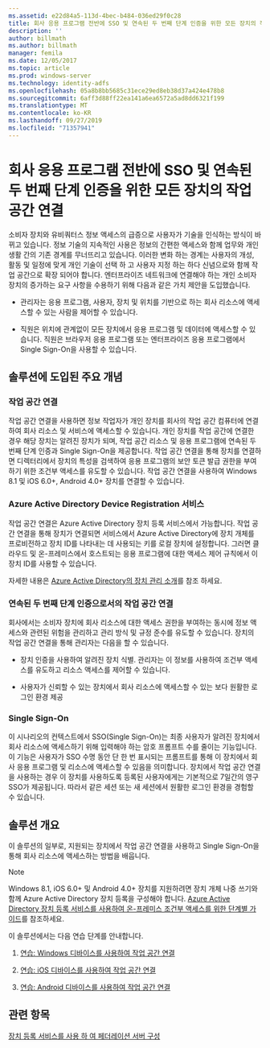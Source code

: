 ```yaml
---
ms.assetid: e22d84a5-113d-4bec-b484-036ed29f0c28
title: 회사 응용 프로그램 전반에 SSO 및 연속된 두 번째 단계 인증을 위한 모든 장치의 작업 공간 연결
description: ''
author: billmath
ms.author: billmath
manager: femila
ms.date: 12/05/2017
ms.topic: article
ms.prod: windows-server
ms.technology: identity-adfs
ms.openlocfilehash: 05a8b8bb5685c31ece29ed8eb38d37a424e478b8
ms.sourcegitcommit: 6aff3d88ff22ea141a6ea6572a5ad8dd6321f199
ms.translationtype: MT
ms.contentlocale: ko-KR
ms.lasthandoff: 09/27/2019
ms.locfileid: "71357941"
---
```

# <a name="join-to-workplace-from-any-device-for-sso-and-seamless-second-factor-authentication-across-company-applications"></a>회사 응용 프로그램 전반에 SSO 및 연속된 두 번째 단계 인증을 위한 모든 장치의 작업 공간 연결



소비자 장치와 유비쿼터스 정보 액세스의 급증으로 사용자가 기술을 인식하는 방식이 바뀌고 있습니다. 정보 기술의 지속적인 사용은 정보의 간편한 액세스와 함께 업무와 개인 생활 간의 기존 경계를 무너뜨리고 있습니다. 이러한 변화 하는 경계는 사용자의 개성, 활동 및 일정에 맞게 개인 기술이 선택 하 고 사용자 지정 하는 하다 신념으로와 함께 작업 공간으로 확장 되어야 합니다. 엔터프라이즈 네트워크에 연결해야 하는 개인 소비자 장치의 증가하는 요구 사항을 수용하기 위해 다음과 같은 가치 제안을 도입했습니다.

-   관리자는 응용 프로그램, 사용자, 장치 및 위치를 기반으로 하는 회사 리소스에 액세스할 수 있는 사람을 제어할 수 있습니다.

-   직원은 위치에 관계없이 모든 장치에서 응용 프로그램 및 데이터에 액세스할 수 있습니다. 직원은 브라우저 응용 프로그램 또는 엔터프라이즈 응용 프로그램에서 Single Sign-On을 사용할 수 있습니다.

## <a name="key-concepts-introduced-in-the-solution"></a>솔루션에 도입된 주요 개념

### <a name="workplace-join"></a>작업 공간 연결
작업 공간 연결을 사용하면 정보 작업자가 개인 장치를 회사의 작업 공간 컴퓨터에 연결하여 회사 리소스 및 서비스에 액세스할 수 있습니다. 개인 장치를 작업 공간에 연결한 경우 해당 장치는 알려진 장치가 되며, 작업 공간 리소스 및 응용 프로그램에 연속된 두 번째 단계 인증과 Single Sign-On을 제공합니다. 작업 공간 연결을 통해 장치를 연결하면 디렉터리에서 장치의 특성을 검색하여 응용 프로그램의 보안 토큰 발급 권한을 부여하기 위한 조건부 액세스를 유도할 수 있습니다. 작업 공간 연결을 사용하여 Windows 8.1 및 iOS 6.0+, Android 4.0+ 장치를 연결할 수 있습니다.

### <a name="BKMK_DRS"></a>Azure Active Directory Device Registration 서비스
작업 공간 연결은 Azure Active Directory 장치 등록 서비스에서 가능합니다. 작업 공간 연결을 통해 장치가 연결되면 서비스에서 Azure Active Directory에 장치 개체를 프로비전하고 장치 ID를 나타내는 데 사용되는 키를 로컬 장치에 설정합니다. 그러면 클라우드 및 온-프레미스에서 호스트되는 응용 프로그램에 대한 액세스 제어 규칙에서 이 장치 ID를 사용할 수 있습니다.

자세한 내용은 [Azure Active Directory의 장치 관리 소개](https://docs.microsoft.com/azure/active-directory/device-management-introduction)를 참조 하세요.

### <a name="workplace-join-as-a-seamless-second-factor-authentication"></a>연속된 두 번째 단계 인증으로서의 작업 공간 연결
회사에서는 소비자 장치에 회사 리소스에 대한 액세스 권한을 부여하는 동시에 정보 액세스와 관련된 위험을 관리하고 관리 방식 및 규정 준수를 유도할 수 있습니다. 장치의 작업 공간 연결을 통해 관리자는 다음을 할 수 있습니다.

-   장치 인증을 사용하여 알려진 장치 식별. 관리자는 이 정보를 사용하여 조건부 액세스를 유도하고 리소스 액세스를 제어할 수 있습니다.

-   사용자가 신뢰할 수 있는 장치에서 회사 리소스에 액세스할 수 있는 보다 원활한 로그인 환경 제공

### <a name="single-sign-on"></a>Single Sign-On
이 시나리오의 컨텍스트에서 SSO(Single Sign-On)는 최종 사용자가 알려진 장치에서 회사 리소스에 액세스하기 위해 입력해야 하는 암호 프롬프트 수를 줄이는 기능입니다. 이 기능은 사용자가 SSO 수명 동안 단 한 번 표시되는 프롬프트를 통해 이 장치에서 회사 응용 프로그램 및 리소스에 액세스할 수 있음을 의미합니다. 장치에서 작업 공간 연결을 사용하는 경우 이 장치를 사용하도록 등록된 사용자에게는 기본적으로 7일간의 영구 SSO가 제공됩니다. 따라서 같은 세션 또는 새 세션에서 원활한 로그인 환경을 경험할 수 있습니다.

## <a name="solution-overview"></a>솔루션 개요
이 솔루션의 일부로, 지원되는 장치에서 작업 공간 연결을 사용하고 Single Sign-On을 통해 회사 리소스에 액세스하는 방법을 배웁니다.

> [!NOTE]
> Windows 8.1, iOS 6.0+ 및 Android 4.0+ 장치를 지원하려면 장치 개체 나중 쓰기와 함께 Azure Active Directory 장치 등록을 구성해야 합니다. [Azure Active Directory 장치 등록 서비스를 사용하여 온-프레미스 조건부 액세스를 위한 단계별 가이드](https://msdn.microsoft.com/library/azure/dn788908.aspx)를 참조하세요.

이 솔루션에서는 다음 연습 단계를 안내합니다.

1.  [연습: Windows 디바이스를 사용하여 작업 공간 연결](../../ad-fs/operations/Walkthrough--Workplace-Join-with-a-Windows-Device.md)

2.  [연습: iOS 디바이스를 사용하여 작업 공간 연결](../../ad-fs/operations/Walkthrough--Workplace-Join-with-an-iOS-Device.md)

3.  [연습: Android 디바이스를 사용하여 작업 공간 연결](../../ad-fs/operations/walkthrough--workplace-join-to-an-android-device.md)

## <a name="see-also"></a>관련 항목
[장치 등록 서비스를 사용 하 여 페더레이션 서버 구성](../deployment/configure-a-federation-server-with-device-registration-service.md)



